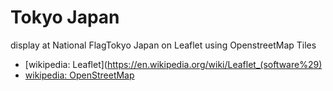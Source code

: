  Tokyo Japan
===============

display  at National FlagTokyo Japan on Leaflet using OpenstreetMap Tiles

- [wikipedia: Leaflet](https://en.wikipedia.org/wiki/Leaflet_(software%29)
- [wikipedia: OpenStreetMap](https://en.wikipedia.org/wiki/OpenStreetMap)


